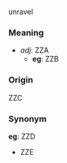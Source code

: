 unravel
### Meaning
+ _adj_: ZZA
    + __eg__: ZZB

### Origin

ZZC

### Synonym

__eg__: ZZD

+ ZZE


